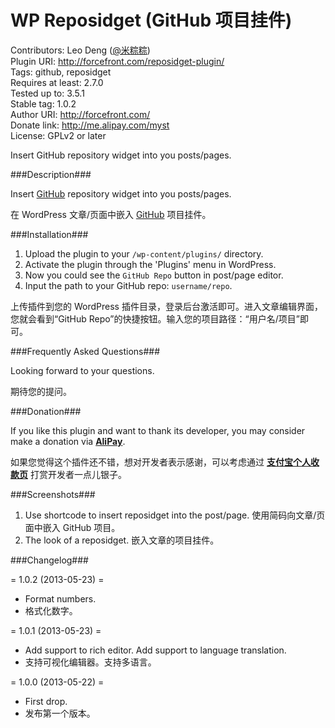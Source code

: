WP Reposidget (GitHub 项目挂件)
=============================

Contributors: Leo Deng ([@米粽粽](http://weibo.com/myst729))  
Plugin URI: http://forcefront.com/reposidget-plugin/  
Tags: github, reposidget  
Requires at least: 2.7.0  
Tested up to: 3.5.1  
Stable tag: 1.0.2  
Author URI: http://forcefront.com/  
Donate link: http://me.alipay.com/myst  
License: GPLv2 or later

Insert GitHub repository widget into you posts/pages.


###Description###

Insert [GitHub](https://github.com/) repository widget into you posts/pages.

在 WordPress 文章/页面中嵌入 [GitHub](https://github.com/) 项目挂件。


###Installation###

1. Upload the plugin to your `/wp-content/plugins/` directory.
2. Activate the plugin through the 'Plugins' menu in WordPress.
3. Now you could see the `GitHub Repo` button in post/page editor.
4. Input the path to your GitHub repo: `username/repo`.

上传插件到您的 WordPress 插件目录，登录后台激活即可。进入文章编辑界面，您就会看到“GitHub Repo”的快捷按钮。输入您的项目路径：“用户名/项目”即可。


###Frequently Asked Questions###

Looking forward to your questions.

期待您的提问。


###Donation###

If you like this plugin and want to thank its developer, you may consider make a donation via [**AliPay**](https://me.alipay.com/myst).

如果您觉得这个插件还不错，想对开发者表示感谢，可以考虑通过 [**支付宝个人收款页**](https://me.alipay.com/myst) 打赏开发者一点儿银子。


###Screenshots###

1. Use shortcode to insert reposidget into the post/page. 使用简码向文章/页面中嵌入 GitHub 项目。
2. The look of a reposidget. 嵌入文章的项目挂件。


###Changelog###

= 1.0.2 (2013-05-23) =
* Format numbers.
* 格式化数字。

= 1.0.1 (2013-05-23) =
* Add support to rich editor. Add support to language translation.
* 支持可视化编辑器。支持多语言。

= 1.0.0 (2013-05-22) =
* First drop.
* 发布第一个版本。
